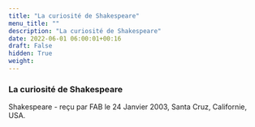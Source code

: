 ```yaml
---
title: "La curiosité de Shakespeare"
menu_title: ""
description: "La curiosité de Shakespeare"
date: 2022-06-01 06:00:01+00:16
draft: False
hidden: True
weight:
---
```

### La curiosité de Shakespeare

Shakespeare - reçu par FAB le 24 Janvier 2003, Santa Cruz, Californie, USA.



